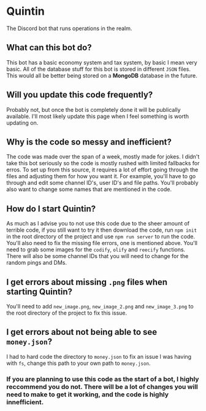 # Quintin
The Discord bot that runs operations in the realm.

## What can this bot do?
This bot has a basic economy system and tax system, by basic I mean very basic. All of the database stuff for this bot is stored in different `JSON` files. This would all be better being stored on a **MongoDB** database in the future.

## Will you update this code frequently?
Probably not, but once the bot is completely done it will be publically available. I'll most likely update this page when I feel something is worth updating on.

## Why is the code so messy and inefficient?
The code was made over the span of a week, mostly made for jokes. I didn't take this bot seriously so the code is mostly rushed with limited fallbacks for erros. To set up from this source, it requires a lot of effort going through the files and adjusting them for how you want it. For example, you'll have to go through and edit some channel ID's, user ID's and file paths. You'll probably also want to change some names that are mentioned in the code.

## How do I start Quintin?
As much as I advise you to not use this code due to the sheer amount of terrible code, if you still want to try it then download the code, run `npm init` in the root directory of the project and use `npm run server` to run the code. You'll also need to fix the missing file errors, one is mentioned above. You'll need to grab some images for the `codify`, `olify` and `reecify` functions. There will also be some channel IDs that you will need to change for the random pings and DMs.

## I get errors about missing `.png` files when starting Quintin?
You'll need to add `new_image.png`, `new_image_2.png` and `new_image_3.png` to the root directory of the project to fix this issue.

## I get errors about not being able to see `money.json`?
I had to hard code the directory to `money.json` to fix an issue I was having with `fs`, change this path to your own path to `money.json`.

### If you are planning to use this code as the start of a bot, I highly reccommend you do not. There will be a lot of changes you will need to make to get it working, and the code is highly innefficient.

